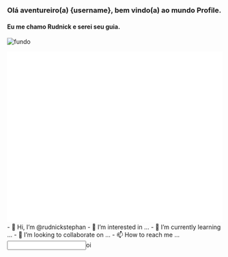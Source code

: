 ### Olá aventureiro(a) {username}, bem vindo(a) ao mundo Profile.
#### Eu me chamo Rudnick e serei seu guia.

![fundo](https://user-images.githubusercontent.com/88541407/128570855-adf22aac-e3cd-4045-ae91-34f3d13dabad.gif)

<img src="header.svg" width="800" height="400" alt="Click to see the source">
- 👋 Hi, I’m @rudnickstephan
- 👀 I’m interested in ...
- 🌱 I’m currently learning ...
- 💞️ I’m looking to collaborate on ...
- 📫 How to reach me ...
<input type="text" id="fname" name="fname">oi<br><br>
<!---
rudnickstephan/rudnickstephan is a ✨ special ✨ repository because its `README.md` (this file) appears on your GitHub profile.
You can click the Preview link to take a look at your changes.
--->

